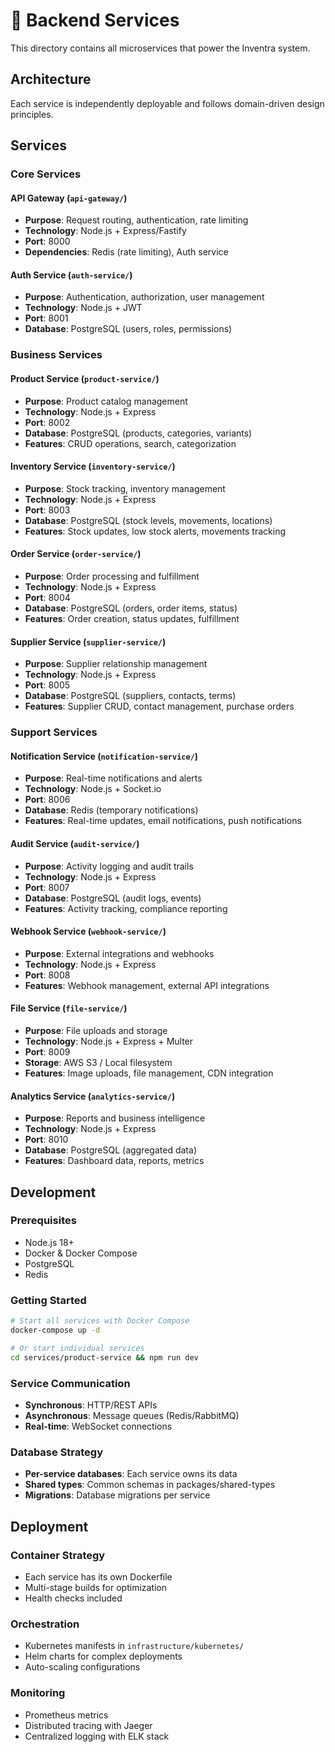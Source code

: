 # 🔧 Backend Services

This directory contains all microservices that power the Inventra system.

## Architecture

Each service is independently deployable and follows domain-driven design principles.

## Services

### Core Services

#### API Gateway (`api-gateway/`)
- **Purpose**: Request routing, authentication, rate limiting
- **Technology**: Node.js + Express/Fastify
- **Port**: 8000
- **Dependencies**: Redis (rate limiting), Auth service

#### Auth Service (`auth-service/`)
- **Purpose**: Authentication, authorization, user management
- **Technology**: Node.js + JWT
- **Port**: 8001
- **Database**: PostgreSQL (users, roles, permissions)

### Business Services

#### Product Service (`product-service/`)
- **Purpose**: Product catalog management
- **Technology**: Node.js + Express
- **Port**: 8002
- **Database**: PostgreSQL (products, categories, variants)
- **Features**: CRUD operations, search, categorization

#### Inventory Service (`inventory-service/`)
- **Purpose**: Stock tracking, inventory management
- **Technology**: Node.js + Express
- **Port**: 8003
- **Database**: PostgreSQL (stock levels, movements, locations)
- **Features**: Stock updates, low stock alerts, movements tracking

#### Order Service (`order-service/`)
- **Purpose**: Order processing and fulfillment
- **Technology**: Node.js + Express
- **Port**: 8004
- **Database**: PostgreSQL (orders, order items, status)
- **Features**: Order creation, status updates, fulfillment

#### Supplier Service (`supplier-service/`)
- **Purpose**: Supplier relationship management
- **Technology**: Node.js + Express
- **Port**: 8005
- **Database**: PostgreSQL (suppliers, contacts, terms)
- **Features**: Supplier CRUD, contact management, purchase orders

### Support Services

#### Notification Service (`notification-service/`)
- **Purpose**: Real-time notifications and alerts
- **Technology**: Node.js + Socket.io
- **Port**: 8006
- **Database**: Redis (temporary notifications)
- **Features**: Real-time updates, email notifications, push notifications

#### Audit Service (`audit-service/`)
- **Purpose**: Activity logging and audit trails
- **Technology**: Node.js + Express
- **Port**: 8007
- **Database**: PostgreSQL (audit logs, events)
- **Features**: Activity tracking, compliance reporting

#### Webhook Service (`webhook-service/`)
- **Purpose**: External integrations and webhooks
- **Technology**: Node.js + Express
- **Port**: 8008
- **Features**: Webhook management, external API integrations

#### File Service (`file-service/`)
- **Purpose**: File uploads and storage
- **Technology**: Node.js + Express + Multer
- **Port**: 8009
- **Storage**: AWS S3 / Local filesystem
- **Features**: Image uploads, file management, CDN integration

#### Analytics Service (`analytics-service/`)
- **Purpose**: Reports and business intelligence
- **Technology**: Node.js + Express
- **Port**: 8010
- **Database**: PostgreSQL (aggregated data)
- **Features**: Dashboard data, reports, metrics

## Development

### Prerequisites
- Node.js 18+
- Docker & Docker Compose
- PostgreSQL
- Redis

### Getting Started
```bash
# Start all services with Docker Compose
docker-compose up -d

# Or start individual services
cd services/product-service && npm run dev
```

### Service Communication
- **Synchronous**: HTTP/REST APIs
- **Asynchronous**: Message queues (Redis/RabbitMQ)
- **Real-time**: WebSocket connections

### Database Strategy
- **Per-service databases**: Each service owns its data
- **Shared types**: Common schemas in packages/shared-types
- **Migrations**: Database migrations per service

## Deployment

### Container Strategy
- Each service has its own Dockerfile
- Multi-stage builds for optimization
- Health checks included

### Orchestration
- Kubernetes manifests in `infrastructure/kubernetes/`
- Helm charts for complex deployments
- Auto-scaling configurations

### Monitoring
- Prometheus metrics
- Distributed tracing with Jaeger
- Centralized logging with ELK stack